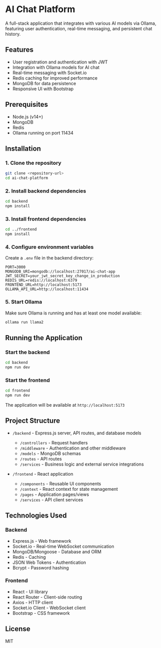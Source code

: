 # AI Chat Platform

A full-stack application that integrates with various AI models via Ollama, featuring user authentication, real-time messaging, and persistent chat history.

## Features

- User registration and authentication with JWT
- Integration with Ollama models for AI chat
- Real-time messaging with Socket.io
- Redis caching for improved performance
- MongoDB for data persistence
- Responsive UI with Bootstrap

## Prerequisites

- Node.js (v14+)
- MongoDB
- Redis
- Ollama running on port 11434

## Installation

### 1. Clone the repository

```bash
git clone <repository-url>
cd ai-chat-platform
```

### 2. Install backend dependencies

```bash
cd backend
npm install
```

### 3. Install frontend dependencies

```bash
cd ../frontend
npm install
```

### 4. Configure environment variables

Create a `.env` file in the backend directory:

```
PORT=3000
MONGODB_URI=mongodb://localhost:27017/ai-chat-app
JWT_SECRET=your_jwt_secret_key_change_in_production
REDIS_URL=redis://localhost:6379
FRONTEND_URL=http://localhost:5173
OLLAMA_API_URL=http://localhost:11434
```

### 5. Start Ollama

Make sure Ollama is running and has at least one model available:

```bash
ollama run llama2
```

## Running the Application

### Start the backend

```bash
cd backend
npm run dev
```

### Start the frontend

```bash
cd frontend
npm run dev
```

The application will be available at `http://localhost:5173`

## Project Structure

- `/backend` - Express.js server, API routes, and database models
  - `/controllers` - Request handlers
  - `/middleware` - Authentication and other middleware
  - `/models` - MongoDB schemas
  - `/routes` - API routes
  - `/services` - Business logic and external service integrations

- `/frontend` - React application
  - `/components` - Reusable UI components
  - `/context` - React context for state management
  - `/pages` - Application pages/views
  - `/services` - API client services

## Technologies Used

### Backend
- Express.js - Web framework
- Socket.io - Real-time WebSocket communication
- MongoDB/Mongoose - Database and ORM
- Redis - Caching
- JSON Web Tokens - Authentication
- Bcrypt - Password hashing

### Frontend
- React - UI library
- React Router - Client-side routing
- Axios - HTTP client
- Socket.io Client - WebSocket client
- Bootstrap - CSS framework

## License

MIT 